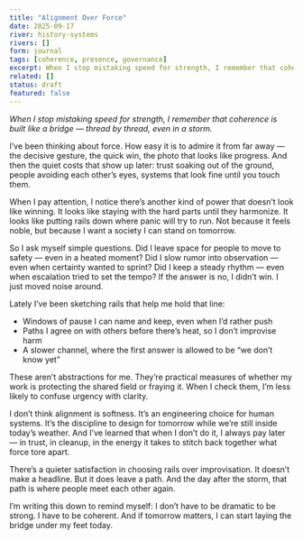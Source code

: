 ```yaml
---
title: "Alignment Over Force"
date: 2025-09-17
river: history-systems
rivers: []
form: journal
tags: [coherence, presence, governance]
excerpt: When I stop mistaking speed for strength, I remember that coherence is built like a bridge — thread by thread, even in a storm.
related: []
status: draft
featured: false
---
```


_When I stop mistaking speed for strength, I remember that coherence is built like a bridge — thread by thread, even in a storm._

I’ve been thinking about force. How easy it is to admire it from far away — the decisive gesture, the quick win, the photo that looks like progress. And then the quiet costs that show up later: trust soaking out of the ground, people avoiding each other’s eyes, systems that look fine until you touch them.

When I pay attention, I notice there’s another kind of power that doesn’t look like winning. It looks like staying with the hard parts until they harmonize. It looks like putting rails down where panic will try to run. Not because it feels noble, but because I want a society I can stand on tomorrow.

So I ask myself simple questions. Did I leave space for people to move to safety — even in a heated moment? Did I slow rumor into observation — even when certainty wanted to sprint? Did I keep a steady rhythm — even when escalation tried to set the tempo? If the answer is no, I didn’t win. I just moved noise around.

Lately I’ve been sketching rails that help me hold that line:

- Windows of pause I can name and keep, even when I’d rather push
- Paths I agree on with others before there’s heat, so I don’t improvise harm
- A slower channel, where the first answer is allowed to be “we don’t know yet”

These aren’t abstractions for me. They’re practical measures of whether my work is protecting the shared field or fraying it. When I check them, I’m less likely to confuse urgency with clarity.

I don’t think alignment is softness. It’s an engineering choice for human systems. It’s the discipline to design for tomorrow while we’re still inside today’s weather. And I’ve learned that when I don’t do it, I always pay later — in trust, in cleanup, in the energy it takes to stitch back together what force tore apart.

There’s a quieter satisfaction in choosing rails over improvisation. It doesn’t make a headline. But it does leave a path. And the day after the storm, that path is where people meet each other again.

I’m writing this down to remind myself: I don’t have to be dramatic to be strong. I have to be coherent. And if tomorrow matters, I can start laying the bridge under my feet today.
